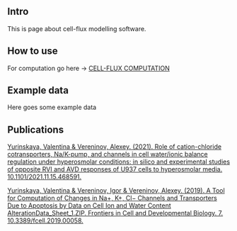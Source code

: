 ## Intro
This is page about cell-flux modelling software.

## How to use

For computation go here -> [CELL-FLUX COMPUTATION](https://vereninov.com/cellflux)

## Example data
Here goes some example data


## Publications

[Yurinskaya, Valentina & Vereninov, Alexey. (2021). Role of cation-chloride cotransporters, Na/K-pump, and channels in cell water/ionic balance regulation under hyperosmolar conditions: in silico and experimental studies of opposite RVI and AVD responses of U937 cells to hyperosmolar media. 10.1101/2021.11.15.468591. ](https://www.researchgate.net/publication/356271762_Role_of_cation-chloride_cotransporters_NaK-pump_and_channels_in_cell_waterionic_balance_regulation_under_hyperosmolar_conditions_in_silico_and_experimental_studies_of_opposite_RVI_and_AVD_responses_of)

[Yurinskaya, Valentina & Vereninov, Igor & Vereninov, Alexey. (2019). A Tool for Computation of Changes in Na+, K+, Cl− Channels and Transporters Due to Apoptosis by Data on Cell Ion and Water Content AlterationData_Sheet_1.ZIP. Frontiers in Cell and Developmental Biology. 7. 10.3389/fcell.2019.00058.](https://www.researchgate.net/publication/332490963_A_Tool_for_Computation_of_Changes_in_Na_K_Cl-_Channels_and_Transporters_Due_to_Apoptosis_by_Data_on_Cell_Ion_and_Water_Content_AlterationData_Sheet_1ZIP)
 
 
